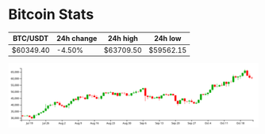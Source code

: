 # Bitcoin Stats

BTC/USDT|24h change|24h high|24h low|
|---|---|---|---|
|$60349.40|-4.50%|$63709.50|$59562.15|

<img src="./chart.svg">
